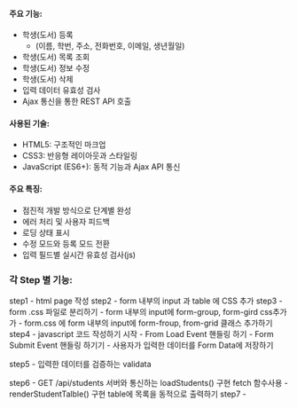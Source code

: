 #### 주요 기능:
* 학생(도서) 등록 
    - (이름, 학번, 주소, 전화번호, 이메일, 생년월일)
* 학생(도서) 목록 조회
* 학생(도서) 정보 수정
* 학생(도서) 삭제
* 입력 데이터 유효성 검사
* Ajax 통신을 통한 REST API 호출

#### 사용된 기술:
* HTML5: 구조적인 마크업
* CSS3: 반응형 레이아웃과 스타일링
* JavaScript (ES6+): 동적 기능과 Ajax API 통신

#### 주요 특징:
* 점진적 개발 방식으로 단계별 완성
* 에러 처리 및 사용자 피드백
* 로딩 상태 표시
* 수정 모드와 등록 모드 전환
* 입력 필드별 실시간 유효성 검사(js)

### 각 Step 별 기능:
step1 - html page 작성 
step2 - form 내부의 input 과 table 에 CSS 추가
step3
    - form .css 파일로 분리하기
    - form 내부의 input에 form-group, form-gird css추가가
    - form.css 에 form 내부의 input에 form-froup, from-grid 클래스 추가하기
step4
    - javascript 코드 작성하기 시작
    - From Load Event 핸들링 하기
    - Form Submit Event 핸들링 하기기
    - 사용자가 입력한 데이터를 Form Data에 저장하기

step5
    - 입력한 데이터를 검증하는 validata

step6
    - GET /api/students 서버와 통신하는 loadStudents() 구현 fetch 함수사용
    - renderStudentTalble() 구현 table에 목록을 동적으로 출력하기
step7
    - 